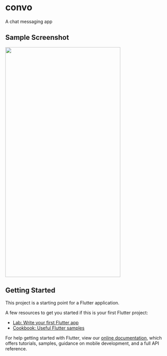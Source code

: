 # convo
A chat messaging app

## Sample Screenshot
<img src="https://user-images.githubusercontent.com/47386692/146939710-01e3c8c3-0f19-466f-b138-301f360c1728.png" height="720" width="360">

## Getting Started

This project is a starting point for a Flutter application.

A few resources to get you started if this is your first Flutter project:

- [Lab: Write your first Flutter app](https://flutter.dev/docs/get-started/codelab)
- [Cookbook: Useful Flutter samples](https://flutter.dev/docs/cookbook)

For help getting started with Flutter, view our
[online documentation](https://flutter.dev/docs), which offers tutorials,
samples, guidance on mobile development, and a full API reference.
